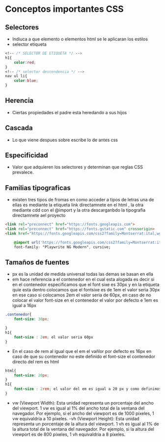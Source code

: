 # Conceptos importantes CSS
## Selectores
- Indiuca a que elemento o elementos html se le aplicaran los estilos
- selector etiqueta
```css
<!-- /* SELECTOR DE ETIQUETA */ -->
h1{
    color:red;
}
<!-- /* selector descendencia */ -->
nav ul li{
    color:blue;
}
```
## Herencia
- Ciertas propiedades el padre esta heredando a sus hijos


## Cascada
- Lo que viene despues sobre escribe lo de antes css
## Especificidad
- Valor que adquieren los selectores y determinan que reglas CSS prevalece.
## Familias tipograficas
- existen tres tipos de fromas en como acceder a tipos de letras una de ellas es mediante la etiqueta link directamnete en el html , la otra mediante cdd con el @import y la otra descarganbdo la tipografia directamnete  ael proyecto
``` html
<link rel="preconnect" href="https://fonts.googleapis.com">
<link rel="preconnect" href="https://fonts.gstatic.com" crossorigin>
<link href="https://fonts.googleapis.com/css2?family=Montserrat:ital,wght@0,100..900;1,100..900&family=Playwrite+NG+Modern:wght@100..400&display=swap" rel="stylesheet">

```
``` css
    @import url('https://fonts.googleapis.com/css2?family=Montserrat:ital,wght@0,100..900;1,100..900&family=Playwrite+NG+Modern:wght@100..400&display=swap');
    font-family: "Playwrite NG Modern", cursive;

```
## Tamaños de fuentes
- px es la unidad de medida universal todas las demas se basan en ella
- em hace referencia a el contenedor en el cual esta alogada es decir si en el contenedor especificamos que el font sixe es 30px y en la etiqueta quie esta dentro colocamos que el fontsixe es de 1em el valor seria 30px en ese caso si colocamos 2em el valor seria de 60px, en caso de no colocar el valor font-size en el contenedor el valor por defecto e 1em es igual a 16px
```css
.contenedor{
    font-size: 30px;

}
h1{
    font-size : 2em; el valor seria 60px
}
```
- En el caso de rem al igual que el em el vañlor por defecto es 16px en caso de que su contenedor no este definido el font-size el contenedor directo del rem es html
```css
html{
    font-size: 20px;
}
h1{
    font-size : 2rem; el valor del em es igual a 20 px y como definimos que es 2 rem seria igual a 40px
}
```

- vw (Viewport Width): Esta unidad representa un porcentaje del ancho del viewport. 1 vw es igual al 1% del ancho total de la ventana del navegador. Por ejemplo, si el ancho del viewport es de 1000 píxeles, 1 vw equivaldría a 10 píxeles.
-vh (Viewport Height): Esta unidad representa un porcentaje de la altura del viewport. 1 vh es igual al 1% de la altura total de la ventana del navegador. Por ejemplo, si la altura del viewport es de 800 píxeles, 1 vh equivaldría a 8 píxeles.